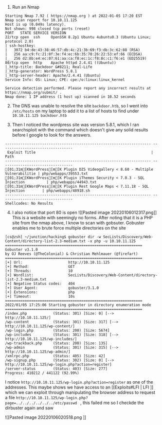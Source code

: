 1. Run an Nmap

```
Starting Nmap 7.92 ( https://nmap.org ) at 2022-01-05 17:20 EST
Nmap scan report for 10.10.11.125
Host is up (0.049s latency).
Not shown: 998 closed tcp ports (reset)
PORT   STATE SERVICE VERSION
22/tcp open  ssh     OpenSSH 8.2p1 Ubuntu 4ubuntu0.3 (Ubuntu Linux; protocol 2.0)
| ssh-hostkey: 
|   3072 b4:de:43:38:46:57:db:4c:21:3b:69:f3:db:3c:62:88 (RSA)
|   256 aa:c9:fc:21:0f:3e:f4:ec:6b:35:70:26:22:53:ef:66 (ECDSA)
|_  256 d2:8b:e4:ec:07:61:aa:ca:f8:ec:1c:f8:8c:c1:f6:e1 (ED25519)
80/tcp open  http    Apache httpd 2.4.41 ((Ubuntu))
|_http-title: Backdoor &#8211; Real-Life
|_http-generator: WordPress 5.8.1
|_http-server-header: Apache/2.4.41 (Ubuntu)
Service Info: OS: Linux; CPE: cpe:/o:linux:linux_kernel

Service detection performed. Please report any incorrect results at https://nmap.org/submit/ .
Nmap done: 1 IP address (1 host up) scanned in 10.52 seconds

```

2. The DNS was unable to resolve the site `backdoor.htb`, so I went into `/etc/hosts` on my laptop to add it to a list of hosts to find under `10.10.11.125 backdoor.htb`

3. Then I noticed the wordpress site was version 5.8.1, which I ran searchsploit with the command which doesn't give any solid results before I google to look for the answers.

```
------------------------------------------------------------------- ---------------------------------
 Exploit Title                                                     |  Path
------------------------------------------------------------------- ---------------------------------
[01;31m[KWordPress[m[K Plugin DZS Videogallery < 8.60 - Multiple Vulnerabilitie | php/webapps/39553.txt
[01;31m[KWordPress[m[K Plugin iThemes Security < 7.0.3 - SQL Injection          | php/webapps/44943.txt
[01;31m[KWordPress[m[K Plugin Rest Google Maps < 7.11.18 - SQL Injection        | php/webapps/48918.sh
------------------------------------------------------------------- ---------------------------------
Shellcodes: No Results
```

4. I also notice that port 80 is open 
![[Pasted image 20220106012317.png]]
This is a website with seemingly no forms. After noting that it is a PHP site from the nmap above, I know to scan with gobsuter. Gobuster enables me to brute force multiple directories on the site
```
[cs@zsh] ~/junction/hacking$ gobuster dir -w SecLists/Discovery/Web-Content/directory-list-2.3-medium.txt -x php -u 10.10.11.125
===============================================================
Gobuster v3.1.0
by OJ Reeves (@TheColonial) & Christian Mehlmauer (@firefart)
===============================================================
[+] Url:                     http://10.10.11.125
[+] Method:                  GET
[+] Threads:                 10
[+] Wordlist:                SecLists/Discovery/Web-Content/directory-list-2.3-medium.txt
[+] Negative Status codes:   404
[+] User Agent:              gobuster/3.1.0
[+] Extensions:              php
[+] Timeout:                 10s
===============================================================
2022/01/05 17:25:06 Starting gobuster in directory enumeration mode
===============================================================
/index.php            (Status: 301) [Size: 0] [--> http://10.10.11.125/]
/wp-content           (Status: 301) [Size: 317] [--> http://10.10.11.125/wp-content/]
/wp-login.php         (Status: 200) [Size: 5674]
/wp-includes          (Status: 301) [Size: 318] [--> http://10.10.11.125/wp-includes/]
/wp-trackback.php     (Status: 200) [Size: 135]
/wp-admin             (Status: 301) [Size: 315] [--> http://10.10.11.125/wp-admin/]
/xmlrpc.php           (Status: 405) [Size: 42]
/wp-signup.php        (Status: 302) [Size: 0] [--> http://10.10.11.125/wp-login.php?action=register]
/server-status        (Status: 403) [Size: 277]
Progress: 410212 / 441122 (92.99%)   

```

I notice `
http://10.10.11.125/wp-login.php?action=register
` as one of the addresses. This maybe shows we have access to an [[Exploits#LFI | LFI ]] which we can exploit through manipulating the browser address to request a file `http://10.10.11.125/wp-login.php?page=../../../../../../etc/passwd
` , this failed me so I checkde the dirbuster again and saw 

![[Pasted image 20220106020518.png ]]

